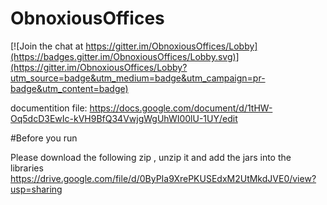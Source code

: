 # ObnoxiousOffices

[![Join the chat at https://gitter.im/ObnoxiousOffices/Lobby](https://badges.gitter.im/ObnoxiousOffices/Lobby.svg)](https://gitter.im/ObnoxiousOffices/Lobby?utm_source=badge&utm_medium=badge&utm_campaign=pr-badge&utm_content=badge)

documentition file:
https://docs.google.com/document/d/1tHW-Oq5dcD3EwIc-kVH9BfQ34VwjgWgUhWI00lU-1UY/edit

#Before you run

Please download the following zip , unzip it and add the jars into the libraries 
https://drive.google.com/file/d/0ByPIa9XrePKUSEdxM2UtMkdJVE0/view?usp=sharing
